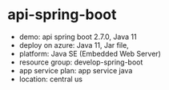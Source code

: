 # api-spring-boot
- demo: api spring boot 2.7.0, Java 11
- deploy on azure: Java 11, Jar file, 
- platform: Java SE (Embedded Web Server)
- resource group: develop-spring-boot 
- app service plan: app service java
- location: central us
